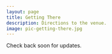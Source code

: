 ```yaml
---
layout: page
title: Getting There
description: Directions to the venue.
image: pic-getting-there.jpg
---
```


Check back soon for updates.
